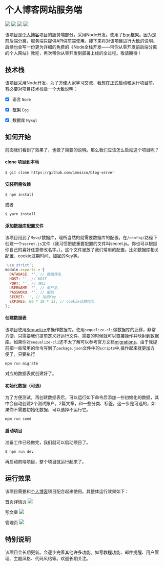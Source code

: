 # 个人博客网站服务端
![](https://img.shields.io/badge/Egg-%5E2.15.1-brightgreen)
![](https://img.shields.io/badge/mysql2-%5E2.1.0-brightgreen)
![](https://img.shields.io/badge/egg--sequelize-%5E5.2.1-brightgreen)
![](https://img.shields.io/badge/sequelize--cli-%5E5.5.1-brightgreen)

该项目是[个人博客](https://github.com/immisso/blog-web)项目的服务端部分，采用Node开发。使用了[Egg](https://eggjs.org/zh-cn/)框架。因为是前后端分离，服务端只提供API供前端使用。接下来将对该项目进行大致的说明。后续也会写一份更为详细的免费的《Node全栈开发——带你从零开发前后端分离的个人网站》教程，再次带你从零开发到部署上线的全过程。敬请期待！

## 技术栈
该项目采用Node开发，为了方便大家学习交流，我想在正式启动和运行项目前，有必要对项目技术栈做一个大致说明：

- [x] 语言 `Node`
- [x] 框架 `Egg`
- [x] 数据库 `Mysql`


## 如何开始
前面我们看到了效果了，也做了简要的说明。那么我们应该怎么启动这个项目呢？

#### clone 项目到本地

```git
$ git clone https://github.com/immisso/blog-server
```

#### 安装所需依赖

```bash
$ npm install
```
或者
```bash
$ yarn install
```

#### 添加数据库配置文件
该项目用到了`Mysql`数据库，理所当然的就需要数据库的配置。在`/config/`路径下创建一个`secret.js`文件（我习惯把放重要配置的文件叫secret.js。你也可以根据你自己的喜好任意修改名字。）。这个文件里放了我们常用的配置。比如数据库相关配置、cookie过期时间、加密的Key等。
```javascript
'use strict';
module.exports = {
  DATABASE: '', // 数据库名
  HOST: '', // HOST
  PORT: '', // 端口
  USERNAME: '', // 用户名
  PASSWORD: '', // 密码
  SECRET: '', // 加密Key
  EXPIRES: 60 * 30 * 12, // cookie过期时间
};
```

#### 创建数据表
该项目使用[Sequelize](https://sequelize.org/v5/)来操作数据库。使用`sequelize-cli`做数据库的迁移，非常方便，只需要我们提前定义好运行文件，需要的时候就可以直接操作并映射到数据库。如果你对`sequelize-cli`还不太了解可以参考官方文档[migrations](https://sequelize.org/v5/manual/migrations.html)。由于我提前把一些常用的命令写到了`package.json`文件中的`scripts`中,操作起来就更加方便了，只要执行

```bash
npm run migrate
```
对应的数据表就创建好了。

#### 初始化数据（可选）
为了方便测试，再创建数据表后，可以运行如下命令后添加一些初始化的数据，其中会自动创建2个测试账户，2篇文章，和一些分类、标签。这一步是可选的，如果你不需要初始化数据，可以选择不运行它。

```bash
npm run seed
```

#### 启动项目
准备工作已经做完，我们就可以启动项目了。

```bash
$ npm run dev
```

再启动前端项目，整个项目就运行起来了。

## 运行效果

该项目需要和[个人博客](https://github.com/immisso/blog-web)项目配合起来使用。其整体运行效果如下：

首页详情页
![](https://github.com/immisso/blog-web/blob/feature/public/images/%E9%A6%96%E9%A1%B5%E8%AF%A6%E6%83%85%E9%A1%B5001.gif)

写文章
![](https://github.com/immisso/blog-web/blob/feature/public/images/%E7%BC%96%E8%BE%91%E5%99%A8%E9%A1%B5%E9%9D%A2002.gif)

管理页
![](https://github.com/immisso/blog-web/blob/feature/public/images/%E7%AE%A1%E7%90%86%E9%A1%B5003.gif)


## 特别说明
该项目会长期更新。会逐步完善其他许多功能。如写教程功能、邮件提醒、用户管理、主题风格、代码风格等。欢迎长期关注。

